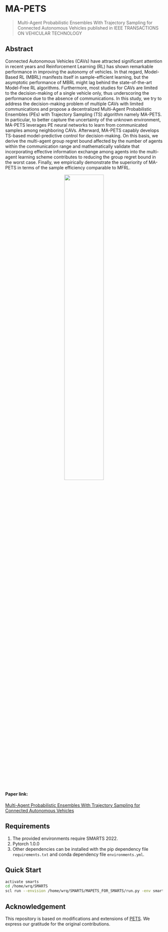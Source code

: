 # MA-PETS
> Multi-Agent Probabilistic Ensembles With Trajectory Sampling for Connected Autonomous Vehicles
> published in IEEE TRANSACTIONS ON VEHICULAR TECHNOLOGY

## Abstract

Connected Autonomous Vehicles (CAVs) have attracted significant attention in recent years and Reinforcement Learning (RL) has shown remarkable performance in improving the autonomy of vehicles. In that regard, Model-Based RL (MBRL) manifests itself in sample-efficient learning, but the asymptotic performance of MBRL might lag behind the state-of-the-art Model-Free RL algorithms. Furthermore, most studies for CAVs are limited to the decision-making of a single vehicle only, thus underscoring the performance due to the absence of communications. In this study, we try to address the decision-making problem of multiple CAVs with limited communications and propose a decentralized Multi-Agent Probabilistic Ensembles (PEs) with Trajectory Sampling (TS) algorithm namely MA-PETS. In particular, to better capture the uncertainty of the unknown environment, MA-PETS leverages PE neural networks to learn from communicated samples among neighboring CAVs. Afterward, MA-PETS capably develops TS-based model-predictive control for decision-making. On this basis, we derive the multi-agent group regret bound affected by the number of agents within the communication range and mathematically validate that incorporating effective information exchange among agents into the multi-agent learning scheme contributes to reducing the group regret bound in the worst case. Finally, we empirically demonstrate the superiority of MA-PETS in terms of the sample efficiency comparable to MFRL.


<p align="center">
<img src="./pictures/figure2.pdf" width="50%">
</p>

#### Paper link: 
[Multi-Agent Probabilistic Ensembles With Trajectory Sampling for Connected Autonomous Vehicles](https://arxiv.org/html/2312.13910v2)


## Requirements
1. The provided environments require SMARTS 2022. 
2. Pytorch 1.0.0
3. Other dependencies can be installed with the pip dependency file `requirements.txt` and conda dependency file `environments.yml`.


## Quick Start
```bash
activate smarts
cd /home/wrq/SMARTS
scl run --envision /home/wrq/SMARTS/MAPETS_FOR_SMARTS/run.py -env smartscavs_v1
```

## Acknowledgement

This repository is based on modifications and extensions of [PETS](https://github.com/kchua/handful-of-trials). We express our gratitude for the original contributions.